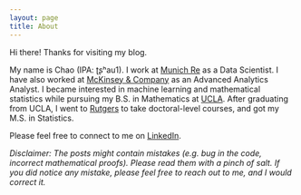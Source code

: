 ```yaml
---
layout: page
title: About
---
```


Hi there! Thanks for visiting my blog.

My name is Chao (IPA: ʈʂʰau1). I work at [Munich Re](https://www.munichre.com/en/homepage/index.html) as a Data Scientist. I have also worked at [McKinsey & Company](https://www.mckinsey.com/) as an Advanced Analytics Analyst. I became interested in machine learning and mathematical statistics while pursuing my B.S. in Mathematics at [UCLA](https://www.math.ucla.edu/). After graduating from UCLA, I went to [Rutgers](https://stat.rutgers.edu/) to take doctoral-level courses, and got my M.S. in Statistics.

Please feel free to connect to me on [LinkedIn](https://www.linkedin.com/in/cguo/).

_Disclaimer: The posts might contain mistakes (e.g. bug in the code, incorrect mathematical proofs). Please read them with a pinch of salt. If you did notice any mistake, please feel free to reach out to me, and I would correct it._
